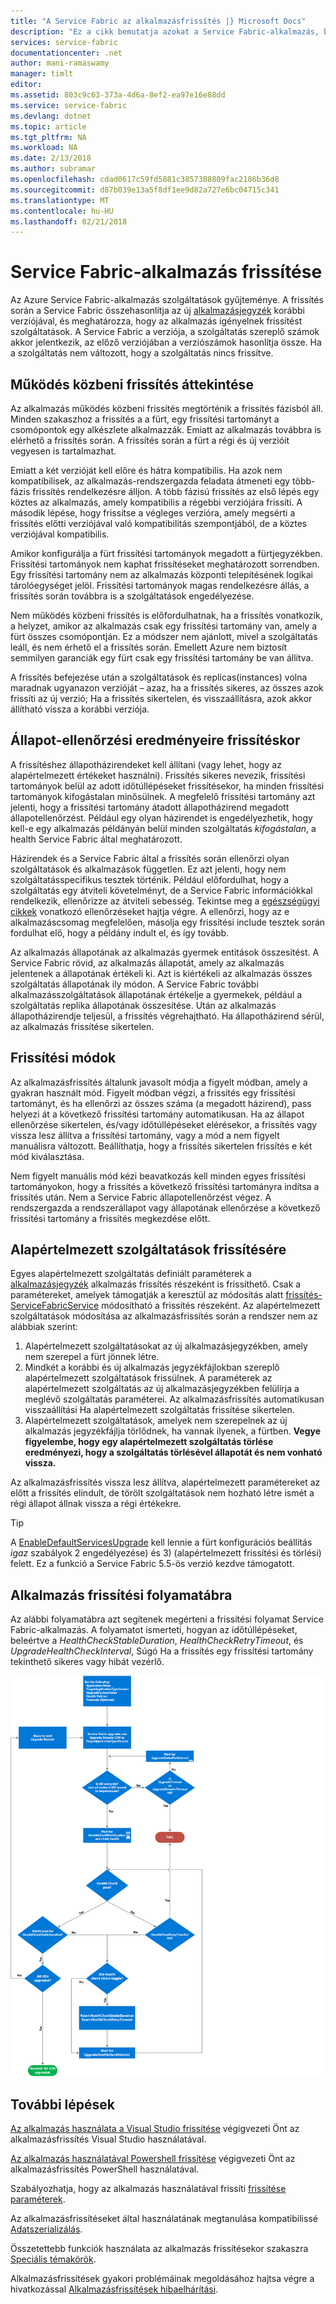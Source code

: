 ```yaml
---
title: "A Service Fabric az alkalmazásfrissítés |} Microsoft Docs"
description: "Ez a cikk bemutatja azokat a Service Fabric-alkalmazás, beleértve a választhatja frissítési módok és teljesítő állapot-ellenőrzést frissítése."
services: service-fabric
documentationcenter: .net
author: mani-ramaswamy
manager: timlt
editor: 
ms.assetid: 803c9c63-373a-4d6a-8ef2-ea97e16e88dd
ms.service: service-fabric
ms.devlang: dotnet
ms.topic: article
ms.tgt_pltfrm: NA
ms.workload: NA
ms.date: 2/13/2018
ms.author: subramar
ms.openlocfilehash: cdad0617c59fd5881c3857388809fac2186b36d8
ms.sourcegitcommit: d87b039e13a5f8df1ee9d82a727e6bc04715c341
ms.translationtype: MT
ms.contentlocale: hu-HU
ms.lasthandoff: 02/21/2018
---
```

# <a name="service-fabric-application-upgrade"></a>Service Fabric-alkalmazás frissítése
Az Azure Service Fabric-alkalmazás szolgáltatások gyűjteménye. A frissítés során a Service Fabric összehasonlítja az új [alkalmazásjegyzék](service-fabric-application-and-service-manifests.md) korábbi verziójával, és meghatározza, hogy az alkalmazás igényelnek frissítést szolgáltatások. A Service Fabric a verziója, a szolgáltatás szereplő számok akkor jelentkezik, az előző verziójában a verziószámok hasonlítja össze. Ha a szolgáltatás nem változott, hogy a szolgáltatás nincs frissítve.

## <a name="rolling-upgrades-overview"></a>Működés közbeni frissítés áttekintése
Az alkalmazás működés közbeni frissítés megtörténik a frissítés fázisból áll. Minden szakaszhoz a frissítés a a fürt, egy frissítési tartományt a csomópontok egy alkészlete alkalmazzák. Emiatt az alkalmazás továbbra is elérhető a frissítés során. A frissítés során a fürt a régi és új verzióit vegyesen is tartalmazhat.

Emiatt a két verzióját kell előre és hátra kompatibilis. Ha azok nem kompatibilisek, az alkalmazás-rendszergazda feladata átmeneti egy több-fázis frissítés rendelkezésre álljon. A több fázisú frissítés az első lépés egy köztes az alkalmazás, amely kompatibilis a régebbi verziójára frissíti. A második lépése, hogy frissítse a végleges verzióra, amely megsérti a frissítés előtti verziójával való kompatibilitás szempontjából, de a köztes verziójával kompatibilis.

Amikor konfigurálja a fürt frissítési tartományok megadott a fürtjegyzékben. Frissítési tartományok nem kaphat frissítéseket meghatározott sorrendben. Egy frissítési tartomány nem az alkalmazás központi telepítésének logikai tárolóegységet jelöl. Frissítési tartományok magas rendelkezésre állás, a frissítés során továbbra is a szolgáltatások engedélyezése.

Nem működés közbeni frissítés is előfordulhatnak, ha a frissítés vonatkozik, a helyzet, amikor az alkalmazás csak egy frissítési tartomány van, amely a fürt összes csomópontján. Ez a módszer nem ajánlott, mivel a szolgáltatás leáll, és nem érhető el a frissítés során. Emellett Azure nem biztosít semmilyen garanciák egy fürt csak egy frissítési tartomány be van állítva.

A frissítés befejezése után a szolgáltatások és replicas(instances) volna maradnak ugyanazon verzióját – azaz, ha a frissítés sikeres, az összes azok frissíti az új verzió; Ha a frissítés sikertelen, és visszaállításra, azok akkor állítható vissza a korábbi verziója.

## <a name="health-checks-during-upgrades"></a>Állapot-ellenőrzési eredményeire frissítéskor
A frissítéshez állapotházirendeket kell állítani (vagy lehet, hogy az alapértelmezett értékeket használni). Frissítés sikeres nevezik, frissítési tartományok belül az adott időtúllépéseket frissítésekor, ha minden frissítési tartományok kifogástalan minősülnek.  A megfelelő frissítési tartomány azt jelenti, hogy a frissítési tartomány átadott állapotházirend megadott állapotellenőrzést. Például egy olyan házirendet is engedélyezhetik, hogy kell-e egy alkalmazás példányán belül minden szolgáltatás *kifogástalan*, a health Service Fabric által meghatározott.

Házirendek és a Service Fabric által a frissítés során ellenőrzi olyan szolgáltatások és alkalmazások független. Ez azt jelenti, hogy nem szolgáltatásspecifikus tesztek történik.  Például előfordulhat, hogy a szolgáltatás egy átviteli követelményt, de a Service Fabric információkkal rendelkezik, ellenőrizze az átviteli sebesség. Tekintse meg a [egészségügyi cikkek](service-fabric-health-introduction.md) vonatkozó ellenőrzéseket hajtja végre. A ellenőrzi, hogy az e alkalmazáscsomag megfelelően, másolja egy frissítési include tesztek során fordulhat elő, hogy a példány indult el, és így tovább.

Az alkalmazás állapotának az alkalmazás gyermek entitások összesítést. A Service Fabric rövid, az alkalmazás állapotát, amely az alkalmazás jelentenek a állapotának értékeli ki. Azt is kiértékeli az alkalmazás összes szolgáltatás állapotának ily módon. A Service Fabric további alkalmazásszolgáltatások állapotának értékelje a gyermekek, például a szolgáltatás replika állapotának összesítése. Után az alkalmazás állapotházirendje teljesül, a frissítés végrehajtható. Ha állapotházirend sérül, az alkalmazás frissítése sikertelen.

## <a name="upgrade-modes"></a>Frissítési módok
Az alkalmazásfrissítés általunk javasolt módja a figyelt módban, amely a gyakran használt mód. Figyelt módban végzi, a frissítés egy frissítési tartományt, és ha ellenőrzi az összes száma (a megadott házirend), pass helyezi át a következő frissítési tartomány automatikusan.  Ha az állapot ellenőrzése sikertelen, és/vagy időtúllépéseket elérésekor, a frissítés vagy vissza lesz állítva a frissítési tartomány, vagy a mód a nem figyelt manuálisra változott. Beállíthatja, hogy a frissítés sikertelen frissítés e két mód kiválasztása. 

Nem figyelt manuális mód kézi beavatkozás kell minden egyes frissítési tartományokon, hogy a frissítés a következő frissítési tartományra indítsa a frissítés után. Nem a Service Fabric állapotellenőrzést végez. A rendszergazda a rendszerállapot vagy állapotának ellenőrzése a következő frissítési tartomány a frissítés megkezdése előtt.

## <a name="upgrade-default-services"></a>Alapértelmezett szolgáltatások frissítésére
Egyes alapértelmezett szolgáltatás definiált paraméterek a [alkalmazásjegyzék](service-fabric-application-and-service-manifests.md) alkalmazás frissítés részeként is frissíthető. Csak a paramétereket, amelyek támogatják a keresztül az módosítás alatt [frissítés-ServiceFabricService](https://docs.microsoft.com/powershell/module/servicefabric/update-servicefabricservice?view=azureservicefabricps) módosítható a frissítés részeként. Az alapértelmezett szolgáltatások módosítása az alkalmazásfrissítés során a rendszer nem az alábbiak szerint:

1. Alapértelmezett szolgáltatásokat az új alkalmazásjegyzékben, amely nem szerepel a fürt jönnek létre.
2. Mindkét a korábbi és új alkalmazás jegyzékfájlokban szereplő alapértelmezett szolgáltatások frissülnek. A paraméterek az alapértelmezett szolgáltatás az új alkalmazásjegyzékben felülírja a meglévő szolgáltatás paraméterei. Az alkalmazásfrissítés automatikusan visszaállítási Ha alapértelmezett szolgáltatás frissítése sikertelen.
3. Alapértelmezett szolgáltatások, amelyek nem szerepelnek az új alkalmazás jegyzékfájlja törlődnek, ha vannak ilyenek, a fürtben. **Vegye figyelembe, hogy egy alapértelmezett szolgáltatás törlése eredményezi, hogy a szolgáltatás törlésével állapotát és nem vonható vissza.**

Az alkalmazásfrissítés vissza lesz állítva, alapértelmezett paramétereket az előtt a frissítés elindult, de törölt szolgáltatások nem hozható létre ismét a régi állapot állnak vissza a régi értékekre.

> [!TIP]
> A [EnableDefaultServicesUpgrade](service-fabric-cluster-fabric-settings.md) kell lennie a fürt konfigurációs beállítás *igaz* szabályok 2 engedélyezése) és 3) (alapértelmezett frissítési és törlési) felett. Ez a funkció a Service Fabric 5.5-ös verzió kezdve támogatott.

## <a name="application-upgrade-flowchart"></a>Alkalmazás frissítési folyamatábra
Az alábbi folyamatábra azt segítenek megérteni a frissítési folyamat Service Fabric-alkalmazás. A folyamatot ismerteti, hogyan az időtúllépéseket, beleértve a *HealthCheckStableDuration*, *HealthCheckRetryTimeout*, és *UpgradeHealthCheckInterval*, Súgó Ha a frissítés egy frissítési tartomány tekinthető sikeres vagy hibát vezérlő.

![A Service Fabric-alkalmazás frissítési folyamata][image]

## <a name="next-steps"></a>További lépések
[Az alkalmazás használata a Visual Studio frissítése](service-fabric-application-upgrade-tutorial.md) végigvezeti Önt az alkalmazásfrissítés Visual Studio használatával.

[Az alkalmazás használatával Powershell frissítése](service-fabric-application-upgrade-tutorial-powershell.md) végigvezeti Önt az alkalmazásfrissítés PowerShell használatával.

Szabályozhatja, hogy az alkalmazás használatával frissíti [frissítése paraméterek](service-fabric-application-upgrade-parameters.md).

Az alkalmazásfrissítéseket által használatának megtanulása kompatibilissé [Adatszerializálás](service-fabric-application-upgrade-data-serialization.md).

Összetettebb funkciók használata az alkalmazás frissítésekor szakaszra [Speciális témakörök](service-fabric-application-upgrade-advanced.md).

Alkalmazásfrissítések gyakori problémáinak megoldásához hajtsa végre a hivatkozással [Alkalmazásfrissítések hibaelhárítási](service-fabric-application-upgrade-troubleshooting.md).

[image]: media/service-fabric-application-upgrade/service-fabric-application-upgrade-flowchart.png
